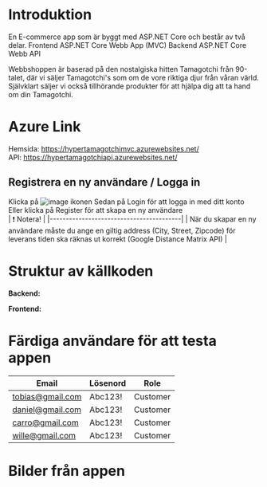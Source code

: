 # Introduktion
En E-commerce app som är byggt med ASP.NET Core och består av två delar.
Frontend ASP.NET Core Webb App (MVC)
Backend ASP.NET Core Webb API

Webbshoppen är baserad på den nostalgiska hitten Tamagotchi från 90-talet, där vi säljer Tamagotchi's som om de vore riktiga djur från våran värld. Självklart säljer vi också tillhörande produkter för att hjälpa dig att ta hand om din Tamagotchi.

# Azure Link
Hemsida: https://hypertamagotchimvc.azurewebsites.net/
<br>
API: https://hypertamagotchiapi.azurewebsites.net/
## Registrera en ny användare / Logga in
Klicka på ![image](https://github.com/TobiasSkog/HyperTamagotchi/assets/11568812/6f627849-4bde-427d-9063-099d37d0d50a) ikonen
Sedan på Login för att logga in med ditt konto 
<br>
Eller klicka på Register för att skapa en ny användare
<br>
| :exclamation:  Notera!   |
|-----------------------------------------|
| När du skapar en ny användare måste du ange en giltig address (City, Street, Zipcode) för leverans tiden ska räknas ut korrekt (Google Distance Matrix API) |


# Struktur av källkoden

**Backend:**

**Frontend:**

# Färdiga användare för att testa appen
| Email           | Lösenord | Role |
| --------------- | -------- | -------- |
|  tobias@gmail.com | Abc123! | Customer |
|  daniel@gmail.com | Abc123!| Customer |
|  carro@gmail.com | Abc123!| Customer |
|  wille@gmail.com | Abc123!| Customer |

# Bilder från appen
